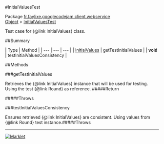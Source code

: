 #InitialValuesTest

Package [fr.faylixe.googlecodejam.client.webservice](README.md)<br>
[Object](../../../../java/lang/Object.md) > [InitialValuesTest](InitialValuesTest.md)

Test case for {@link InitialValues} class.

##Summary


| Type | Method |
| --- | --- | --- |
| [InitialValues](InitialValues.md) | getTestInitialValues |
| **void** | testInitialValuesConsistency |

##Methods

###getTestInitialValues


Retrieves the {@link InitialValues}
 instance that will be used for testing.
 Using the test {@link Round} as reference.
#####Return


#####Throws


###testInitialValuesConsistency


Ensures retrieved {@link InitialValues} are
 consistent. Using values from {@link Round}
 test instance.#####Throws


---
[![Marklet](https://img.shields.io/badge/Generated%20by-Marklet-green.svg)](https://github.com/Faylixe/marklet)